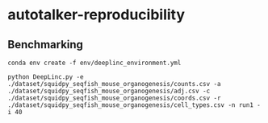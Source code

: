 # autotalker-reproducibility

## Benchmarking

```conda env create -f env/deeplinc_environment.yml```

```python DeepLinc.py -e ./dataset/squidpy_seqfish_mouse_organogenesis/counts.csv -a ./dataset/squidpy_seqfish_mouse_organogenesis/adj.csv -c ./dataset/squidpy_seqfish_mouse_organogenesis/coords.csv -r ./dataset/squidpy_seqfish_mouse_organogenesis/cell_types.csv -n run1 -i 40```
